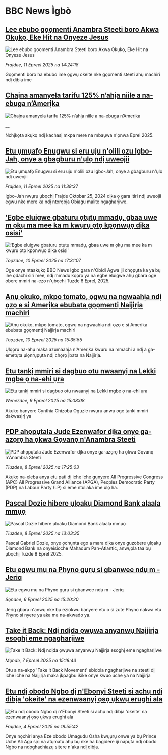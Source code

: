 # BBC News Ìgbò## [Lee ebubo gọọmenti Anambra Steeti boro Akwa Ọkụkọ, Eke Hit na Onyeze Jesus](https://www.bbc.com/igbo/articles/cwynp7eeek5o?at_campaign=githubrss)![Lee ebubo gọọmenti Anambra Steeti boro Akwa Ọkụkọ, Eke Hit na Onyeze Jesus](https://ichef.bbci.co.uk/ace/standard/240/cpsprodpb/45da/live/b70854e0-16df-11f0-a455-cf1d5f751d2f.jpg)_Fraịdee, 11 Epreel 2025 na 14:24:18_Gọọmenti boro ha ebubo ime ọgwụ okeite nke gọọmenti steeti ahụ machiri ndị dịbịa ime## [Chaịna amanyela tarifu 125% n’ahịa niile a na-ebuga n’Amerịka](https://www.bbc.co.uk/igbo/live/c0qnz7jg5ndt?at_campaign=githubrss)![Chaịna amanyela tarifu 125% n’ahịa niile a na-ebuga n’Amerịka](https://ichef.bbci.co.uk/ace/standard/240/cpsprodpb/d42b/live/c2f5b6a0-16b5-11f0-8a1e-3ff815141b98.jpg)__Nchịkọta akụkọ ndị kachasị mkpa mere na mbaụwa n'ọnwa Eprel 2025.## [Etu ụmụafọ Enugwu si eru uju n'olili ozu Igbo-Jah, onye a gbagburu n'ụlọ ndị uweojii ](https://www.bbc.com/igbo/articles/cly22328g85o?at_campaign=githubrss)![Etu ụmụafọ Enugwu si eru uju n'olili ozu Igbo-Jah, onye a gbagburu n'ụlọ ndị uweojii ](https://ichef.bbci.co.uk/ace/standard/240/cpsprodpb/a014/live/66fd28b0-16c9-11f0-8a1e-3ff815141b98.jpg)_Fraịdee, 11 Epreel 2025 na 11:38:37_Igbo-Jah nwụrụ ụbọchị Fraịde Ọktobar 25, 2024 dịka ọ gara itiri ndị uweojii egwu nke mere ka ndị ntorọbịa Obiagu malite ngagharịiwe.## ['Egbe eluigwe gbaturu ọtụtụ mmadụ, gbaa uwe m ọkụ ma mee ka m kwụrụ ọtọ kpọnwụọ dịka osisi'](https://www.bbc.com/igbo/articles/cyvqqmr2zpvo?at_campaign=githubrss)!['Egbe eluigwe gbaturu ọtụtụ mmadụ, gbaa uwe m ọkụ ma mee ka m kwụrụ ọtọ kpọnwụọ dịka osisi'](https://ichef.bbci.co.uk/ace/standard/240/cpsprodpb/e525/live/c4079d40-1630-11f0-a455-cf1d5f751d2f.png)_Tọọzdee, 10 Epreel 2025 na 17:31:07_Oge onye ntaakụkọ BBC News Igbo gara n'Obidi Agwa iji chọpụta ka ya bụ ihe ọdachi siri mee, ndị mmadụ kọọrọ ya na egbe eluigwe ahụ gbara oge obere mmiri na-ezo n'ụbọchị Tuzde 8 Eprel, 2025.## [Anụ ọkụkọ, mkpo tomato, ọgwụ na ngwaahịa ndị ọzọ e si Amerịka ebubata gọọmentị Naịjirịa machiri](https://www.bbc.com/igbo/articles/clywwj99y27o?at_campaign=githubrss)![Anụ ọkụkọ, mkpo tomato, ọgwụ na ngwaahịa ndị ọzọ e si Amerịka ebubata gọọmentị Naịjirịa machiri](https://ichef.bbci.co.uk/ace/standard/240/cpsprodpb/248b/live/3728f140-1620-11f0-a455-cf1d5f751d2f.jpg)_Tọọzdee, 10 Epreel 2025 na 15:35:55_Ụlọọrụ na-ahụ maka azụmaahịa n'Amerịka kwuru na mmachi a ndị a ga-emetụta ụlọnrụpụta ndị chọrọ ịbata na Naịjirịa.## [Etu tankị mmiri si dagbuo otu nwaanyị na Lekki mgbe ọ na-ehi ụra](https://www.bbc.com/igbo/articles/cx2www8gdwpo?at_campaign=githubrss)![Etu tankị mmiri si dagbuo otu nwaanyị na Lekki mgbe ọ na-ehi ụra](https://ichef.bbci.co.uk/ace/standard/240/cpsprodpb/a5d7/live/b7da5df0-154a-11f0-b1b3-7358f8d35a35.jpg)_Wenezdee, 9 Epreel 2025 na 15:08:08_Akụkọ banyere Cynthia Chizoba Oguzie nwụrụ anwụ oge tankị mmiri dakwasịrị ya## [PDP ahọpụtala Jude Ezenwafor dịka onye ga-azọrọ ha ọkwa Gọvanọ n'Anambra Steeti](https://www.bbc.com/igbo/articles/cly1grnrx4po?at_campaign=githubrss)![PDP ahọpụtala Jude Ezenwafor dịka onye ga-azọrọ ha ọkwa Gọvanọ n'Anambra Steeti](https://ichef.bbci.co.uk/ace/standard/240/cpsprodpb/be4e/live/83615360-149d-11f0-8f73-31ac8ada8f2a.jpg)_Tiuzdee, 8 Epreel 2025 na 17:25:03_Akụkọ na-eleba anya etu pati dị iche iche gụnyere All Progressive Congress (APC) All Progressive Grand Alliance (APGA), Peoples Democratic Party (PDP) na Labour Party (LP) si eme ntuliaka ime ụlọ ha.## [Pascal Dozie hibere ụlọakụ Diamond Bank alaala mmụọ](https://www.bbc.com/igbo/articles/cvg9pze29lvo?at_campaign=githubrss)![Pascal Dozie hibere ụlọakụ Diamond Bank alaala mmụọ](https://ichef.bbci.co.uk/ace/standard/240/cpsprodpb/ba57/live/16eb3fc0-1484-11f0-9c12-3306e577b130.jpg)_Tiuzdee, 8 Epreel 2025 na 13:03:35_Pascal Gabriel Dozie, onye ọchụnta ego a mara dịka onye guzobere ụlọakụ Diamond Bank na onyeisioche Mahadum Pan-Atlantic, anwụọla taa bụ ụbọchị Tuzde 8 Eprel 2025.## [Etu egwu mụ na Phyno gụrụ si gbanwee  ndụ m - Jeriq](https://www.bbc.com/igbo/articles/cm25103epgvo?at_campaign=githubrss)![Etu egwu mụ na Phyno gụrụ si gbanwee  ndụ m - Jeriq](https://ichef.bbci.co.uk/ace/standard/240/cpsprodpb/235f/live/3ada4640-12fb-11f0-ba12-8d27eb561761.jpg)_Sọndee, 6 Epreel 2025 na 15:20:20_Jeriq gbara n'anwụ nke bụ eziokwu banyere etu o si zute Phyno nakwa etu Phyno si nyere ya aka ma na-akwado ya.## [Take it Back: Ndị ndịda ọwụwa anyanwụ Naịjirịa esoghị eme ngagharịiwe ](https://www.bbc.com/igbo/articles/cj687e444l3o?at_campaign=githubrss)![Take it Back: Ndị ndịda ọwụwa anyanwụ Naịjirịa esoghị eme ngagharịiwe ](https://ichef.bbci.co.uk/ace/standard/240/cpsprodpb/6e63/live/39684a30-13c0-11f0-ac9f-c37d6fd89579.jpg)_Mọnde, 7 Epreel 2025 na 15:18:43_Otu a na-akpọ 'Take it Back Movement' ebidola ngagharịiwe na steeti dị iche iche na Naịjịrịa maka ịkpagbu ikike onye kwuo uche ya na Naịjirịa## [Etu ndị obodo Ngbo dị n'Ebonyi Steeti si achụ ndị dibịa 'okeite' na ezenwaanyị ọsọ ụkwụ erughi ala](https://www.bbc.com/igbo/articles/cr5d6qgjdero?at_campaign=githubrss)![Etu ndị obodo Ngbo dị n'Ebonyi Steeti si achụ ndị dibịa 'okeite' na ezenwaanyị ọsọ ụkwụ erughi ala](https://ichef.bbci.co.uk/ace/standard/240/cpsprodpb/0241/live/343f5650-1174-11f0-ac9f-c37d6fd89579.png)_Fraịdee, 4 Epreel 2025 na 18:55:42_Onye nọchiri anya Eze obodo Umagudu Osha kwụụrụ onwe ya bụ Prince Uche Ali Aga sịrị na atụmatụ ahụ bụ nke ha bagidere iji napụta ndị obodo Ngbo na ndọghachiazụ sitere n'aka ndị dibịa.